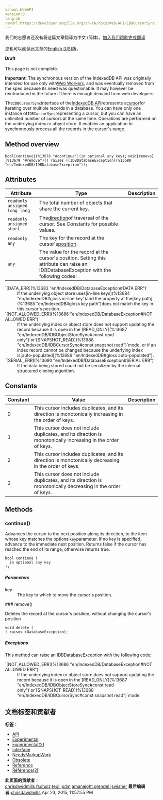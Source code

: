 ```yaml
---
manual:WebAPI
version:0
lang:zh
rawUrl:https://developer.mozilla.org/zh-CN/docs/Web/API/IDBCursorSync
---
```




<bdi>我们的志愿者还没有将这篇文章翻译为<bdi>中文 (简体)</bdi>。[加入我们帮助完成翻译](%13674 "")<br></br>您也可以阅读此文章的[English (US)](%13675 "")版。</bdi>






**Draft**<br></br>This page is not complete.




**Important**: The synchronous version of the IndexedDB API was originally intended for use only with[Web Workers](%4706 ""), and was eventually removed from the spec because its need was questionable. It may however be reintroduced in the future if there is enough demand from web developers.




The`IDBCursorSync`interface of the[IndexedDB API](%13676 "en/IndexedDB")represents a[cursor](%13677 "en/IndexedDB#gloss cursor")for iterating over multiple records in a database. You can have only one instance of`IDBCursorSync`representing a cursor, but you can have an unlimited number of cursors at the same time. Operations are performed on the underlying index or object store. It enables an application to synchronously process all the records in the cursor&#39;s range.


## Method overview<a name="Method_overview"></a>
`bool[continue](%13678 "#continue")(in optional any key);` 
`void[remove](%13679 "#remove")() raises ([IDBDatabaseException](%13680 "en/IndexedDB/IDBDatabaseException"));` 


## Attributes<a name="Attributes"></a>
Attribute | Type | Description 
 ---  |  ---  |  ---  | 
 | `readonly unsigned long long` | The total number of objects that share the current key. 
 | `readonly unsigned short` | The[direction](%13681 "en/IndexedDB#gloss direction")of traversal of the cursor. See Constants for possible values. 
 | `readonly any` | The key for the record at the cursor&#39;s[position](%13682 "en/IndexedDB#gloss position"). 
 | `any` | The value for the record at the cursor&#39;s position. Setting this attribute can raise an IDBDatabaseException with the following codes:

<dl><dt>`[DATA_ERR](%13683 "en/IndexedDB/DatabaseException#DATA ERR")`</dt><dd>If the underlying object store uses[in-line keys](%13684 "en/IndexedDB#gloss in-line key")and the property at the[key path](%13685 "en/IndexedDB#gloss key path")does not match the key in this cursor&#39;s position.</dd><dt>`[NOT_ALLOWED_ERR](%13686 "en/IndexedDB/DatabaseException#NOT ALLOWED ERR")`</dt><dd>If the underlying index or object store does not support updating the record because it is open in the`[READ_ONLY](%13687 "en/IndexedDB/IDBObjectStoreSync#const read only")`or`[SNAPSHOT_READ](%13688 "en/IndexedDB/IDBCursorSync#const snapshot read")`mode, or if an index record cannot be changed because the underlying index is[auto-populated](%13689 "en/IndexedDB#gloss auto-populated").</dd><dt>`[SERIAL_ERR](%13690 "en/IndexedDB/DatabaseException#SERIAL ERR")`</dt><dd>If the data being stored could not be serialized by the internal structured cloning algorithm.</dd></dl> 


## Constants<a name="Constants"></a>
Constant | Value | Description 
 ---  |  ---  |  ---  | 
 | 0 | This cursor includes duplicates, and its direction is monotonically increasing in the order of keys. 
 | 1 | This cursor does not include duplicates, and its direction is monotonically increasing in the order of keys. 
 | 2 | This cursor includes duplicates, and its direction is monotonically decreasing in the order of keys. 
 | 3 | This cursor does not include duplicates, and its direction is monotonically decreasing in the order of keys. 


## Methods<a name="Methods"></a>

### continue()<a name="continue"></a>


Advances the cursor to the next position along its direction, to the item whose key matches the optional`key`parameter. If no key is specified, advance to the immediate next position. Returns false if the cursor has reached the end of its range; otherwise returns true.


```
bool continue (
  in optional any key
);
```

##### Parameters<a name="Parameters"></a>
<dl><dt>key</dt><dd>The key to which to move the cursor&#39;s position.</dd></dl>
### remove()<a name="remove"></a>


Deletes the record at the cursor&#39;s position, without changing the cursor&#39;s position


```
void delete (
) raises (DatabaseException);
```

##### Exceptions<a name="Exceptions"></a>


This method can raise an IDBDatabaseException with the following code:

<dl><dt>`[NOT_ALLOWED_ERR](%13686 "en/IndexedDB/DatabaseException#NOT ALLOWED ERR")`</dt><dd>If the underlying index or object store does not support updating the record because it is open in the`[READ_ONLY](%13687 "en/IndexedDB/IDBObjectStoreSync#const read only")`or`[SNAPSHOT_READ](%13688 "en/IndexedDB/IDBCursorSync#const snapshot read")`mode.</dd></dl>


## 文档标签和贡献者
**标签：**
* [API](%50 "")
* [Experimental](%3379 "")
* [Expérimental(2)](%4792 "")
* [Interface](%3380 "")
* [NeedsMarkupWork](%6810 "")
* [Obsolete](%5507 "")
* [Reference](%3381 "")
* [Référence(2)](%3892 "")

**此页面的贡献者：**[chrisdavidmills](%3495 ""),[fscholz](%60 ""),[teoli](%160 ""),[pdm](%13691 ""),[amaneight](%13692 ""),[grendel](%7253 ""),[jswisher](%11168 "")
**最后编辑者:**[chrisdavidmills](%3495 ""),<time>Apr 23, 2015, 11:57:55 PM</time>



